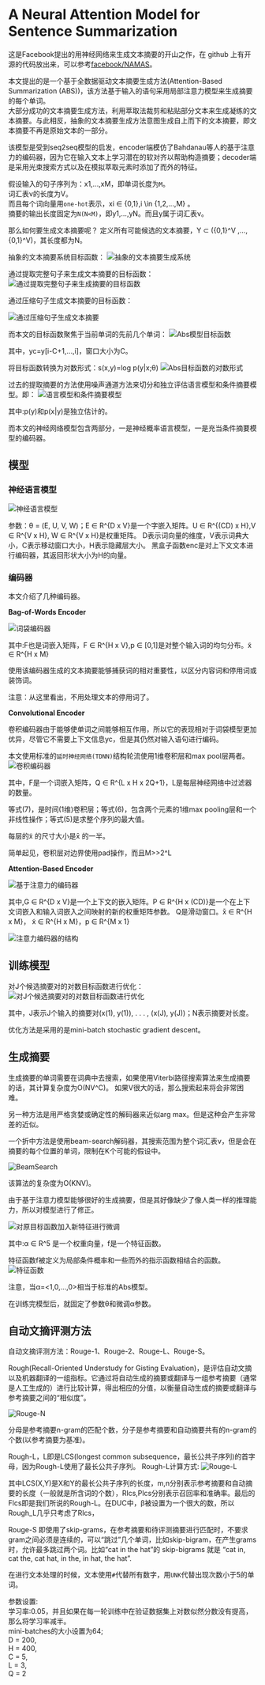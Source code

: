 # A Neural Attention Model for Sentence Summarization
这是Facebook提出的用神经网络来生成文本摘要的开山之作，在 github 上有开源的代码放出来，可以参考[facebook/NAMAS](https://github.com/facebookarchive/NAMAS)。

本文提出的是一个基于全数据驱动文本摘要生成方法(Attention-Based Summarization (ABS))，该方法基于输入的语句采用局部注意力模型来生成摘要的每个单词。\
大部分成功的文本摘要生成方法，利用萃取法裁剪和粘贴部分文本来生成凝练的文本摘要。与此相反，抽象的文本摘要生成方法意图生成自上而下的文本摘要，即文本摘要不再是原始文本的一部分。

该模型是受到seq2seq模型的启发，encoder端模仿了Bahdanau等人的基于注意力的编码器，因为它在输入文本上学习潜在的软对齐以帮助构造摘要；decoder端是采用光束搜索方式以及在模拟萃取元素时添加了而外的特征。

假设输入的句子序列为：x1,...,xM，即单词长度为`M`。\
词汇表ν的长度为V。\
而且每个词向量用`one-hot`表示，xi ∈ {0,1},i \in {1,2,...,M} 。\
摘要的输出长度固定为`N(N<M)`，即y1,...,yN。而且y属于词汇表ν。

那么如何要生成文本摘要呢？
定义所有可能候选的文本摘要，Y ⊂ ({0,1}^V ,...,{0,1}^V)，其长度都为N。

抽象的文本摘要系统目标函数：
![抽象的文本摘要生成系统](images/抽象的文本摘要生成系统.png)

通过提取完整句子来生成文本摘要的目标函数：
![通过提取完整句子来生成摘要的目标函数](images/通过提取完整句子来生成摘要的目标函数.png)

通过压缩句子生成文本摘要的目标函数：

![通过压缩句子生成文本摘要](images/通过压缩句子生成文本摘要.png)

而本文的目标函数聚焦于当前单词的先前几个单词：
![Abs模型目标函数](images/Abs模型目标函数.png)

其中，yc=y\[i-C+1,...,i]，窗口大小为C。

将目标函数转换为对数形式：s(x,y)=log p(y|x;θ)
![Abs目标函数的对数形式](images/Abs目标函数的对数形式.png)

过去的提取摘要的方法使用噪声通道方法来切分和独立评估语言模型和条件摘要模型。即：
![语言模型和条件摘要模型](images/语言模型和条件摘要模型.png)

其中:p(y)和p(x|y)是独立估计的。

而本文的神经网络模型包含两部分，一是神经概率语言模型，一是充当条件摘要模型的编码器。

## 模型
### 神经语言模型

![神经语言模型](images/神经语言模型.png)

参数：θ = (E, U, V, W)；E ∈ R^\{D x V}是一个字嵌入矩阵。U ∈ R^\{(CD) x H},V ∈ R^\{V x H},
W ∈ R^\{V x H}是权重矩阵。
D表示词向量的维度，V表示词典大小，C表示移动窗口大小，H表示隐藏层大小。
黑盒子函数enc是对上下文文本进行编码器，其返回形状大小为H的向量。

### 编码器

本文介绍了几种编码器。

<b>Bag-of-Words Encoder</b>

![词袋编码器](images/词袋编码器.png)

其中:F也是词嵌入矩阵，F ∈ R^\{H x V},p ∈ \[0,1]是对整个输入词的均匀分布。x̃  ∈ R^{H x M}

使用该编码器生成的文本摘要能够捕获词的相对重要性，以区分内容词和停用词或装饰词。

注意：从这里看出，不用处理文本的停用词了。

<b>Convolutional Encoder</b>

卷积编码器由于能够使单词之间能够相互作用，所以它的表现相对于词袋模型更加优异，尽管它不需要上下文信息yc，但是其仍然对输入语句进行编码。

本文使用标准的`延时神经网络(TDNN)`结构轮流使用1维卷积层和max pool层两者。
![卷积编码器](images/卷积编码器.png)

其中，F是一个词嵌入矩阵，Q ∈ R^\{L x H x 2Q+1}，L是每层神经网络中过滤器的数量。

等式(7)，是时间(1维)卷积层；等式(6)，包含两个元素的1维max pooling层和一个非线性操作；等式(5)是求整个序列的最大值。

每层的x̃ 的尺寸大小是x̄ 的一半。

简单起见，卷积层对边界使用pad操作，而且M>>2^L

<b>Attention-Based Encoder</b>

![基于注意力的编码器](images/基于注意力的编码器.png)

其中,G ∈ R^\{D x V}是一个上下文的嵌入矩阵。P ∈ R^\{H x (CD)}是一个在上下文词嵌入和输入词嵌入之间映射的新的权重矩阵参数。
Q是滑动窗口。x̄  ∈ R^{H x M}， x̃  ∈ R^{H x M}，p ∈ R^\{M x 1}

![注意力编码器的结构](images/注意力编码器的结构.png)

## 训练模型

对J个候选摘要对的对数目标函数进行优化：
![对J个候选摘要对的对数目标函数进行优化](images/对J个候选摘要对的对数目标函数进行优化.png)

其中，J表示J个输入的摘要对(x(1), y(1)), . . . , (x(J), y(J))；N表示摘要对长度。

优化方法是采用的是mini-batch stochastic gradient descent。

## 生成摘要
生成摘要的单词需要在词典中去搜索，如果使用Viterbi路径搜索算法来生成摘要的话，其计算复杂度为O(NV^C)。
如果V很大的话，那么搜索起来将会非常困难。

另一种方法是用严格贪婪或确定性的解码器来近似arg max。但是这种会产生非常差的近似。

一个折中方法是使用beam-search解码器，其搜索范围为整个词汇表ν，但是会在摘要的每个位置的单词，限制在K个可能的假设中。

![BeamSearch](images/BeamSearch.png)

该算法的复杂度为O(KNV)。

由于基于注意力模型能够很好的生成摘要，但是其好像缺少了像人类一样的推理能力，所以对模型进行了修正。

![对原目标函数加入新特征进行微调](images/对原目标函数加入新特征进行微调.png)

其中:α ∈ R^5 是一个权重向量，f是一个特征函数。

特征函数f被定义为局部条件概率和一些而外的指示函数相结合的函数。
![特征函数](images/特征函数.png)

注意，当α=<1,0,...,0>相当于标准的Abs模型。

在训练完模型后，就固定了参数θ和微调α参数。

## 自动文摘评测方法

自动文摘评测方法：Rouge-1、Rouge-2、Rouge-L、Rouge-S。

Rough(Recall-Oriented Understudy for Gisting Evaluation)，是评估自动文摘以及机器翻译的一组指标。它通过将自动生成的摘要或翻译与一组参考摘要（通常是人工生成的）进行比较计算，得出相应的分值，以衡量自动生成的摘要或翻译与参考摘要之间的“相似度”。

![Rouge-N](images/Rouge-N.png)

分母是参考摘要n-gram的匹配个数，分子是参考摘要和自动摘要共有的n-gram的个数(以参考摘要为基准)。

Rough-L，L即是LCS(longest common subsequence，最长公共子序列)的首字母，因为Rough-L使用了最长公共子序列。
Rough-L计算方式:
![Rouge-L](images/Rouge-L.png)

其中LCS(X,Y)是X和Y的最长公共子序列的长度，m,n分别表示参考摘要和自动摘要的长度（一般就是所含词的个数），Rlcs,Plcs分别表示召回率和准确率。最后的Flcs即是我们所说的Rough-L。在DUC中，β被设置为一个很大的数，所以Rough_L几乎只考虑了Rlcs，

Rouge-S 即使用了skip-grams，在参考摘要和待评测摘要进行匹配时，不要求gram之间必须是连续的，可以“跳过”几个单词，比如skip-bigram，在产生grams时，允许最多跳过两个词。比如“cat in the hat”的 skip-bigrams 就是 “cat in, cat the, cat hat, in the, in hat, the hat”.

在进行文本处理的时候，文本使用`#`代替所有数字，用`UNK`代替出现次数小于5的单词。

参数设置:\
学习率:0.05，并且如果在每一轮训练中在验证数据集上对数似然分数没有提高，那么将学习率减半。\
mini-batches的大小设置为64;\
D = 200, \
H = 400, \
C = 5, \
L = 3,\
Q = 2



